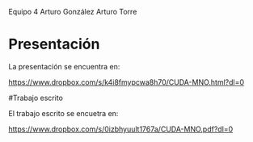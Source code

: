 Equipo 4
Arturo González
Arturo Torre

# Presentación

La presentación se encuentra en:

https://www.dropbox.com/s/k4i8fmypcwa8h70/CUDA-MNO.html?dl=0

#Trabajo escrito

El trabajo escrito se encuetra en:

https://www.dropbox.com/s/0izbhyuult1767a/CUDA-MNO.pdf?dl=0